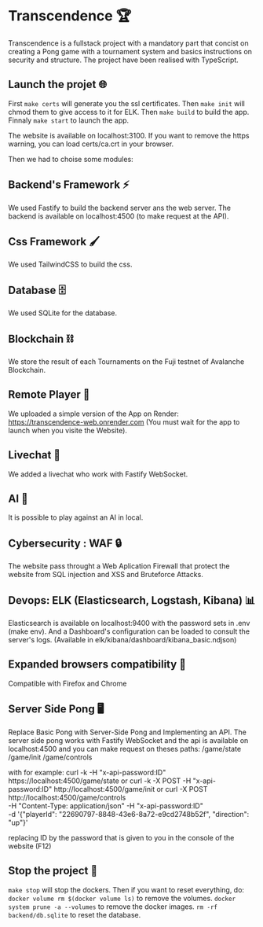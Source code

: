 # Transcendence 🏆
Transcendence is a fullstack project with a mandatory part that concist on creating a Pong game with a tournament system and basics instructions on security and structure.
The project have been realised with TypeScript.

## Launch the projet 🌐
First `make certs` will generate you the ssl certificates.
Then `make init` will chmod them to give access to it for ELK.
Then `make build` to build the app.
Finnaly `make start` to launch the app.

The website is available on localhost:3100.
If you want to remove the https warning, you can load certs/ca.crt in your browser.

Then we had to choise some modules:

## Backend's Framework ⚡
We used Fastify to build the backend server ans the web server.
The backend is available on localhost:4500 (to make request at the API).

## Css Framework 🖌️
We used TailwindCSS to build the css.

## Database 🗄️
We used SQLite for the database.

## Blockchain ⛓️
We store the result of each Tournaments on the Fuji testnet of Avalanche Blockchain.

## Remote Player 🔌
We uploaded a simple version of the App on Render: https://transcendence-web.onrender.com (You must wait for the app to launch when you visite the Website).

## Livechat 💬
We added a livechat who work with Fastify WebSocket.

## AI 🤖
It is possible to play against an AI in local.

## Cybersecurity : WAF 🔒
The website pass throught a Web Aplication Firewall that protect the website from SQL injection and XSS and Bruteforce Attacks.

## Devops: ELK (Elasticsearch, Logstash, Kibana) 📊
Elasticsearch is available on localhost:9400 with the password sets in .env (make env).
And a Dashboard's configuration can be loaded to consult the server's logs. (Available in elk/kibana/dashboard/kibana_basic.ndjson)

## Expanded browsers compatibility 🔄
Compatible with Firefox and Chrome

## Server Side Pong 🖥️
Replace Basic Pong with Server-Side Pong and Implementing an API.
The server side pong works with Fastify WebSocket and the api is available on localhost:4500 and you can make request on theses paths:
/game/state
/game/init
/game/controls

with for example:
curl -k -H "x-api-password:ID" https://localhost:4500/game/state
or
curl -k -X POST -H "x-api-password:ID" http://localhost:4500/game/init
or
curl -X POST http://localhost:4500/game/controls \
  -H "Content-Type: application/json" -H "x-api-password:ID" \
  -d '{"playerId": "22690797-8848-43e6-8a72-e9cd2748b52f", "direction": "up"}'

replacing ID by the password that is given to you in the console of the website (F12)

## Stop the project 🛑
`make stop` will stop the dockers.
Then if you want to reset everything, do:
`docker volume rm $(docker volume ls)` to remove the volumes.
`docker system prune -a --volumes` to remove the docker images.
`rm -rf backend/db.sqlite` to reset the database.
